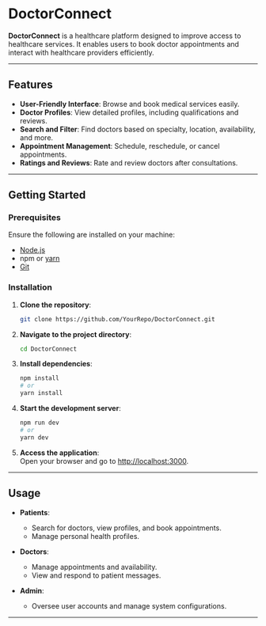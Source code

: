 # DoctorConnect  

**DoctorConnect** is a healthcare platform designed to improve access to healthcare services. It enables users to book doctor appointments and interact with healthcare providers efficiently.

---

## Features  

- **User-Friendly Interface**: Browse and book medical services easily.  
- **Doctor Profiles**: View detailed profiles, including qualifications and reviews.  
- **Search and Filter**: Find doctors based on specialty, location, availability, and more.  
- **Appointment Management**: Schedule, reschedule, or cancel appointments.  
- **Ratings and Reviews**: Rate and review doctors after consultations.  

---

## Getting Started  

### Prerequisites  

Ensure the following are installed on your machine:  

- [Node.js](https://nodejs.org/)  
- npm or [yarn](https://yarnpkg.com/)  
- [Git](https://git-scm.com/)  

### Installation  

1. **Clone the repository**:  
   ```bash  
   git clone https://github.com/YourRepo/DoctorConnect.git  
   ```  

2. **Navigate to the project directory**:  
   ```bash  
   cd DoctorConnect  
   ```  

3. **Install dependencies**:  
   ```bash  
   npm install  
   # or  
   yarn install  
   ```  

4. **Start the development server**:  
   ```bash  
   npm run dev  
   # or  
   yarn dev  
   ```  

5. **Access the application**:  
   Open your browser and go to [http://localhost:3000](http://localhost:3000).  

---

## Usage  

- **Patients**:  
  - Search for doctors, view profiles, and book appointments.  
  - Manage personal health profiles.  

- **Doctors**:  
  - Manage appointments and availability.  
  - View and respond to patient messages.  

- **Admin**:  
  - Oversee user accounts and manage system configurations.  

---

